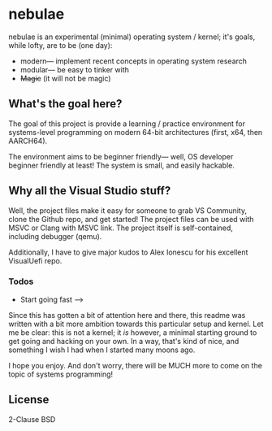 # nebulae

nebulae is an experimental (minimal) operating system / kernel; it's goals, while lofty, are to be (one day):

  - modern&mdash; implement recent concepts in operating system research
  - modular&mdash; be easy to tinker with
  - ~~Magic~~ (it will not be magic)

## What's the goal here?

The goal of this project is provide a learning / practice environment for systems-level programming on modern 64-bit architectures (first, x64, then AARCH64).

The environment aims to be beginner friendly&mdash; well, OS developer beginner friendly at least! The system is small, and easily hackable.

## Why all the Visual Studio stuff?

Well, the project files make it easy for someone to grab VS Community, clone the Github repo, and get started!  The project files can be used with MSVC or Clang with MSVC link.  The project itself is self-contained, including debugger (qemu).

Additionally, I have to give major kudos to Alex Ionescu for his excellent VisualUefi repo. 
 
### Todos

 - Start going fast -->
 
 Since this has gotten a bit of attention here and there, this readme was written with a bit more ambition towards this particular setup and kernel.  Let me be clear: this is not a kernel;  it *is* however, a minimal starting ground to get going and hacking on your own.  In a way, that's kind of nice, and something I wish I had when I started many moons ago.  
 
 I hope you enjoy.  And don't worry, there will be MUCH more to come on the topic of systems programming!

License
----

2-Clause BSD
